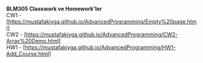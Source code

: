 <b>BLM305 Classwork ve Homework'ler</b><br>
CW1 - [https://mustafakiyga.github.io/AdvancedProgramming/Empty%20page.html]<br>
CW2 - [https://mustafakiyga.github.io/AdvancedProgramming/CW2-Array%20Demo.html]<br>
HW1 - [https://mustafakiyga.github.io/AdvancedProgramming/HW1-Add_Course.html]
